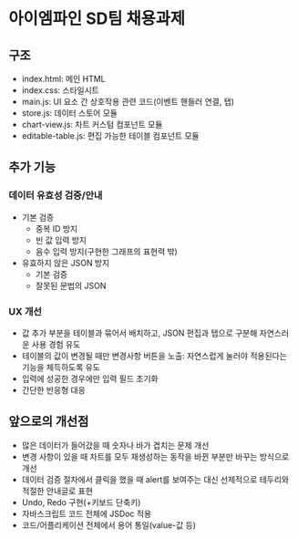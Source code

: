 # 아이엠파인 SD팀 채용과제

## 구조

- index.html: 메인 HTML
- index.css: 스타일시트
- main.js: UI 요소 간 상호작용 관련 코드(이벤트 핸들러 연결, 탭)
- store.js: 데이터 스토어 모듈
- chart-view.js: 차트 커스텀 컴포넌트 모듈
- editable-table.js: 편집 가능한 테이블 컴포넌트 모듈

## 추가 기능

### 데이터 유효성 검증/안내

- 기본 검증
  - 중복 ID 방지
  - 빈 값 입력 방지
  - 음수 입력 방지(구현한 그래프의 표현력 밖)
- 유효하지 않은 JSON 방지
  - 기본 검증
  - 잘못된 문법의 JSON

### UX 개선

- 값 추가 부분을 테이블과 묶어서 배치하고, JSON 편집과 탭으로 구분해 자연스러운 사용 경험 유도
- 테이블의 값이 변경될 때만 변경사항 버튼을 노출: 자연스럽게 눌러야 적용된다는 기능을 체득하도록 유도
- 입력에 성공한 경우에만 입력 필드 초기화
- 간단한 반응형 대응

## 앞으로의 개선점

- 많은 데이터가 들어갔을 때 숫자나 바가 겹치는 문제 개선
- 변경 사항이 있을 때 차트를 모두 재생성하는 동작을 바뀐 부분만 바꾸는 방식으로 개선
- 데이터 검증 절차에서 클릭을 했을 때 alert를 보여주는 대신 선제적으로 테두리와 적절한 안내글로 표현
- Undo, Redo 구현(+키보드 단축키)
- 자바스크립트 코드 전체에 JSDoc 적용
- 코드/어플리케이션 전체에서 용어 통일(value-값 등)
